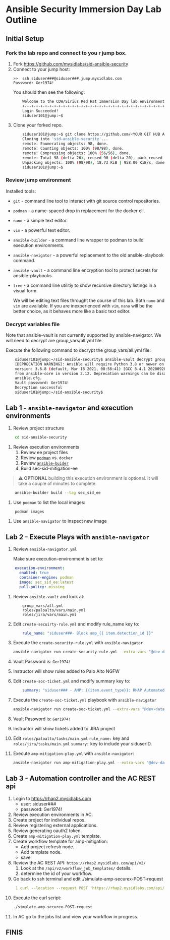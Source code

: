 # Ansible Security Immersion Day Lab Outline
## Initial Setup
### Fork the lab repo and connect to you r jump box.
1. Fork https://github.com/mysidlabs/sid-ansible-security
1. Connect to your jump host:
    ```
    >>  ssh siduser###@siduser###.jump.mysidlabs.com
    Password: Ger1974!
    ```
    You should then see the following:
    ```bash
        Welcome to the CDW/Sirius Red Hat Immersion Day lab environment
        +-+-+-+-+-+-+-+-+-+-+-+-+-+-+-+-+-+-+-+-+-+-+-+-+-+-+-+-+-+-+-+
        Login Succeeded!
        siduser101@jump:~$ 
    ```
1. Clone your forked repo.
    ```bash
        siduser101@jump:~$ git clone https://github.com/<YOUR GIT HUB ACCOUNT>/sid-ansible-security.git
        Cloning into 'sid-ansible-security'...
        remote: Enumerating objects: 98, done.
        remote: Counting objects: 100% (98/98), done.
        remote: Compressing objects: 100% (56/56), done.
        remote: Total 98 (delta 26), reused 90 (delta 20), pack-reused 0
        Unpacking objects: 100% (98/98), 18.73 KiB | 958.00 KiB/s, done.
        siduser101@jump:~$
    ```

### Review jump environment
Installed tools:
  * `git` - command line tool to interact with git source control repositories.
  * `podman` - a name-spaced drop in replacement for the docker cli.
  * `nano` - a simple text editor.
  * `vim` - a powerful text editor.
  * `ansible-builder` - a command line wrapper to podman to build execution environments.
  * `ansible-navigator` - a powerful replacement to the old ansible-playbook command.
  * `ansible-vault` - a command line encryption tool to protect secrets for ansible-playbooks.
  * `tree` - a command line utilitiy to show recursive directory listings in a visual form.

    We will be editing text files throught the course of this lab.  Both `nano` and `vim` are available.  If you are inexperienced with `vim`,  `nano` will be the better choice, as it behaves more like a basic text editor.

### Decrypt variables file
Note that ansible-vault is not currently supported by ansible-navigator.  We will need to decrypt are group_vars/all.yml file.

Execute the following command to decrypt the group_vars/all.yml file:
```bash
    siduser101@jump:~/sid-ansible-security$ ansible-vault decrypt group_vars/all.yml 
    [DEPRECATION WARNING]: Ansible will require Python 3.8 or newer on the controller starting with Ansible 2.12. Current 
    version: 3.6.8 (default, Mar 18 2021, 08:58:41) [GCC 8.4.1 20200928 (Red Hat 8.4.1-1)]. This feature will be removed 
    from ansible-core in version 2.12. Deprecation warnings can be disabled by setting deprecation_warnings=False in 
    ansible.cfg.
    Vault password: Ger1974!
    Decryption successful
    siduser101@jump:~/sid-ansible-security$
```


## Lab 1 - `ansible-navigator` and execution environments
1. Review project structure
```bash
    cd sid-ansible-security
```
1. Review execution environments
    1. Review ee project files
    1. Review [`podman`](https://https://podman.io/) vs. `docker`
    1. Review [`ansible-buider`](https://www.ansible.com/blog/introduction-to-ansible-builder)
    1. Build sec-sid-mitigation-ee

> :warning: **OPTIONAL** building this execution environment is optional.  It will take a couple of minutes to complete.
```bash
    ansible-builder build --tag sec_sid_ee
```
1. Use `podman` to list the local images:
```bash
    podman images
```
1. Use `ansible-navigator` to inspect new image

## Lab 2 - Execute Plays with `ansible-navigator`
1. Review `ansible-navigator.yml`

    Make sure execution-environment is set to:
```yaml
    execution-environment:
      enabled: true
      container-engine: podman
      image: sec_sid_ee:latest
      pull-policy: missing
```
1. Review `ansible-vault` and look at:
    ```
        group_vars/all.yml
        roles/paloalto/vars/main.yml
        roles/jira/vars/main.yml
    ```
1. Edit `create-secuirty-rule.yml` and modify rule_name key to:
    ```yaml
        rule_name: "siduser###- Block amp_{{ item.detection_id }}"
    ```
1. Execute the `create-security-rule.yml` with `ansible-navigator`
    ```bash
    ansible-navigator run create-security-rule.yml --extra-vars "@dev-data/amp_single_event.json" --ask-vault-pass
    ```
1. Vault Password is: `Ger1974!`
1. Instructor will show rules added to Palo Alto NGFW
1. Edit `create-soc-ticket.yml` and modify summary key to:
    ```yaml
        summary: "siduser### - AMP: {{item.event_type}}: RHAP Automated mitigation"
    ```
1. Execute the `create-soc-ticket.yml` playbook with `ansible-navigator`
    ```bash
    ansible-navigator run create-soc-ticket.yml --extra-vars "@dev-data/amp_single_event.json" --ask-vault-pass
    ```
1. Vault Password is: `Ger1974!`
1. Instructor will show tickets added to JIRA project
1. Edit `roles/paloalto/tasks/main.yml` `rule_name:` key and `roles/jira/tasks/main.yml` `summary:` key to include your siduserID.

1. Execute `amp-mitigation-play.yml` with `ansible-navigator`:
    ```bash
    ansible-navigator run amp-mitigation-play.yml --extra-vars "@dev-data/amp_single_event.json" --ask-vault-pass
    ```


## Lab 3 - Automation controller and the AC REST api
1. Login to https://rhap2.mysidlabs.com
    * user: siduser###
    * password: Ger1974!
1. Review execution environments in AC.
1. Create project for individual repos.
1. Review registering external applications.
1. Review generating oauth2 token.
1. Create `amp-mitigation-play.yml` template.
1. Create workflow template for amp-mitigation:
    * Add project refresh node.
    * Add template node.
    * save
1. Review the AC REST API: `https://rhap2.mysidlabs.com/api/v2/`
    1. Look at the `/api/v2/workflow_job_templates/` details.
    1. determine the id of your workflow.
1. Go back to ssh terminal and edit ./simulate-amp-securex-POST-request
    ```yaml
     1 curl --location --request POST 'https://rhap2.mysidlabs.com/api/v2/workflow_job_templates/{{ CHANGE TO YOUR WORKFLOW ID }}/launch/' \
    ```
1. Execute the curl script:
    ```bash
    ./simulate-amp-securex-POST-request
    ```
1. In AC go to the jobs list and view your workflow in progress.

## FINIS



